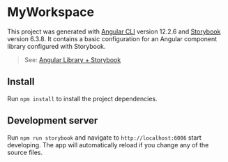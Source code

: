 # MyWorkspace

This project was generated with [Angular CLI](https://github.com/angular/angular-cli) version 12.2.6 and [Storybook](https://storybook.js.org) version 6.3.8. It contains a basic configuration for an Angular component library configured with Storybook.

> See: [Angular Library + Storybook
> ](https://dev.to/saulodias/angular-library-storybook-44ma)

## Install
Run `npm install` to install the project dependencies.

## Development server

Run `npm run storybook` and navigate to `http://localhost:6006` start developing. The app will automatically reload if you change any of the source files.
